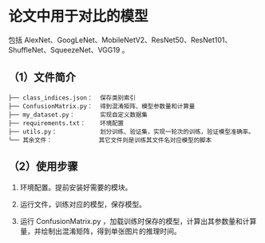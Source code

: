 # 论文中用于对比的模型
包括 AlexNet、GoogLeNet、MobileNetV2、ResNet50、ResNet101、ShuffleNet、SqueezeNet、VGG19 。
## （1）**文件简介**
```
├── class_indices.json：  保存类别索引                
├── ConfusionMatrix.py：  得到混淆矩阵、模型参数量和计算量
├── my_dataset.py：       实现自定义数据集       
├── requirements.txt：    环境配置
├── utils.py：            划分训练、验证集，实现一轮次的训练，验证模型准确率。   
└── 其余文件：             其它文件则是训练其文件名对应模型的脚本
```
## （2）**使用步骤**
1. 环境配置。提前安装好需要的模块。

2. 运行文件，训练对应的模型，保存模型。

3. 运行 ConfusionMatrix.py ，加载训练时保存的模型，计算出其参数量和计算量，并绘制出混淆矩阵，得到单张图片的推理时间。